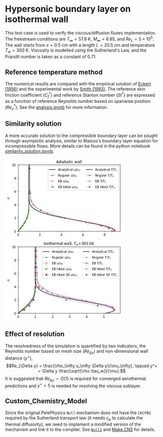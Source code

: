 # Hypersonic boundary layer on isothermal wall

This test case is used to verify the viscous/diffusion fluxes implementation. The freestream conditions are $T_\infty = 57.8$ K, $M_\infty = 6.85$, and $Re_L = 5 \times 10^5$. The wall starts from $x = 0.5$ cm with a length $L = 20.5$ cm and temperature $T_w = 300$ K. Viscosity is modelled using the Sutherland's Law, and the Prandtl number is taken as a constant of 0.71.

## Reference temperature method
The numerical results are compared with the empirical solution of [Eckert (1956)](https://doi.org/10.1115/1.4014011) and the experimental work by [Smith (1993)](https://eprints.soton.ac.uk/462338/1/405843.pdf). The reference skin friction coefficient ($C_f^\ast$) and reference Stanton number ($St^\ast$) are expressed as a function of reference Reynolds number based on spanwise position ($Re_x^\ast$). See the [analysis.ipynb](analysis.ipynb) for more information.

## Similarity solution
A more accurate solution to the compressible boundary layer can be sought through asymptotic analysis, similar to Blasius's boundary layer equation for incompressible flows. More details can be found in the python notebook [similarity_solution.ipynb](similarity_solution.ipynb).

![Adaibatic wall](../images/nb1.png)![Isothermal wall](../images/nb2.png)

## Effect of resolution
The resolvedness of the simulation is quantified by two indicators, the Reynolds number based on mesh size ($Re_{\Delta y}$) and non-dimensional wall distance ($y^+$),
$$Re_{\Delta y} = \frac{\rho_\infty u_\infty \Delta y}{\mu_\infty}, \qquad y^+ = \Delta y \frac{\sqrt{\rho \tau_w}}{\mu}.$$
It is suggested that $Re_{\Delta y} \sim O(1)$ is required for converged aerothermal predictions and $y^+ < 5$ is needed for resolving the viscous sublayer.

## Custom_Chemistry_Model
Since the original PelePhysics ``Null`` mechanism does not have the ``CKCPBS`` required by the Sutherland transport law (it needs $c_p$ to calculate the thermal diffusivity), we need to implement a modified version of the mechanism and link it to the compiler. See [``Null2``](Null2) and [Make.CNS](../Make.CNS) for details.
